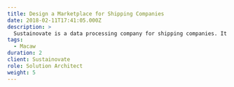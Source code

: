 ```yaml
---
title: Design a Marketplace for Shipping Companies 
date: 2018-02-11T17:41:05.000Z
description: >
  Sustainovate is a data processing company for shipping companies. It creates data solutions (reports and metrics) that are shared between shipping companies, environmental organizations, and universities. Their current data platform was not designed to meet the new privacy, accountability and security requirements. I was responsible for identifying the requirements, creating the use cases, and designing the technical solution.
tags:
  - Macaw
duration: 2
client: Sustainovate
role: Solution Architect
weight: 5
---
```






